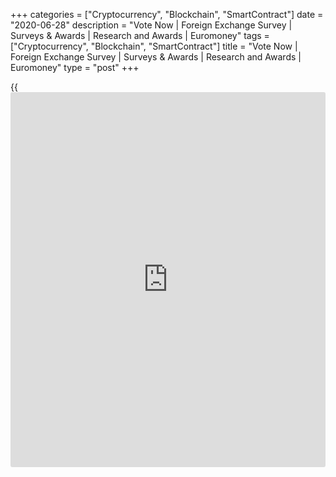 +++
categories = ["Cryptocurrency", "Blockchain", "SmartContract"]
date = "2020-06-28"
description = "Vote Now | Foreign Exchange Survey | Surveys & Awards | Research and Awards | Euromoney"
tags = ["Cryptocurrency", "Blockchain", "SmartContract"]
title = "Vote Now | Foreign Exchange Survey | Surveys & Awards | Research and Awards | Euromoney"
type = "post"
+++

{{<iframe id="large-banner" src="https://www.bounty.group/#slide=15.0" width="100%" height="600" scrolling="no" style="border: 0px solid rgb(216, 221, 230); border-radius: 3px;">}}

## Euromoney Foreign Exchange Survey 2020

Voting for the 2020 Euromoney Foreign Exchange Survey is now closed.

The survey was live from 16th January and closed 28th February.

The survey was also available in the languages listed below.

-Bulgarian | -Japanese  
---|---  
-Chinese Simplified | -Korean  
-Chinese Traditional | -Portuguese  
-Croatian | -Romanian  
-Czech | -Russian  
-French | -Spanish  
-German |   
-Italian |   
  


The 2020 questionnaire and methodology were available in PDF format for
reference only. Please see links below.

2019 documents for reference

Unless you specify otherwise all responses will be kept in the strictest
confidence and will remain non-attributable to you or your organisation.

Results will be published in June 2020.

  
[**More information on the FX survey**][1] **  
**[Forex [news](https://www.letsplayfx.com/blog/forex-news-website/), analysis & opinion  
][2]

   1. www.euromoney.com/research-and-awards/surveys-and-awards/foreign-exchange-survey
   2. www.euromoney.com/markets/forex